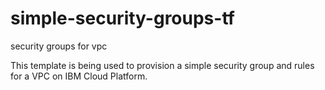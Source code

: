 # simple-security-groups-tf
security groups for vpc

This template is being used to provision a simple security group and rules for a VPC on IBM Cloud Platform.
